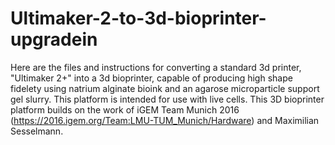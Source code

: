 # Ultimaker-2-to-3d-bioprinter-upgradein
Here are the files and instructions for converting a standard 3d printer, "Ultimaker 2+" into a 3d bioprinter, capable of producing high shape fidelety using natrium alginate bioink and an agarose microparticle support gel slurry. This platform is intended for use with live cells. This 3D bioprinter platform builds on the work of iGEM Team Munich 2016 (https://2016.igem.org/Team:LMU-TUM_Munich/Hardware) and Maximilian Sesselmann.
